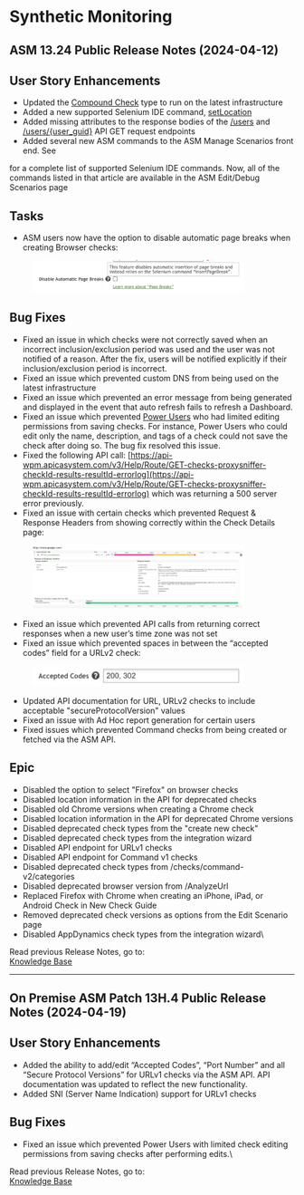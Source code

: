# Synthetic Monitoring

## ASM 13.24 Public Release Notes (2024-04-12) <a href="#title-text" id="title-text"></a>

## User Story Enhancements <a href="#user-story-enhancements" id="user-story-enhancements"></a>

* Updated the [Compound Check](https://apica-kb.atlassian.net/wiki/spaces/ASMDOCS/pages/2187264091) type to run on the latest infrastructure
* Added a new supported Selenium IDE command, [setLocation](https://apica-kb.atlassian.net/wiki/spaces/ASMDOCS/pages/2135393876/Comparing+Selenium+IDE+Scripts+to+ASM+Scenarios#setLocation)
* Added missing attributes to the response bodies of the [/users](https://api-asm1.apica.io/v3/Help/Route/GET-users) and [/users/{user\_guid}](https://api-asm1.apica.io/v3/Help/Route/GET-users-user\_guid) API GET request endpoints
* Added several new ASM commands to the ASM Manage Scenarios front end. See

for a complete list of supported Selenium IDE commands. Now, all of the commands listed in that article are available in the ASM Edit/Debug Scenarios page

## Tasks <a href="#tasks" id="tasks"></a>

* ASM users now have the option to disable automatic page breaks when creating Browser checks:

<figure><img src="../../.gitbook/assets/ASM1.png" alt="" width="375"><figcaption></figcaption></figure>

## Bug Fixes <a href="#bug-fixes" id="bug-fixes"></a>

* Fixed an issue in which checks were not correctly saved when an incorrect inclusion/exclusion period was used and the user was not notified of a reason. After the fix, users will be notified explicitly if their inclusion/exclusion period is incorrect.
* Fixed an issue which prevented custom DNS from being used on the latest infrastructure
* Fixed an issue which prevented an error message from being generated and displayed in the event that auto refresh fails to refresh a Dashboard.
* Fixed an issue which prevented [Power Users](https://apica-kb.atlassian.net/wiki/spaces/ASMDOCS/pages/2133760724) who had limited editing permissions from saving checks. For instance, Power Users who could edit only the name, description, and tags of a check could not save the check after doing so. The bug fix resolved this issue.
* Fixed the following API call: [https://api-wpm.apicasystem.com/v3/Help/Route/GET-checks-proxysniffer-checkId-results-resultId-errorlog](https://api-wpm.apicasystem.com/v3/Help/Route/GET-checks-proxysniffer-checkId-results-resultId-errorlog) which was returning a 500 server error previously.
* Fixed an issue with certain checks which prevented Request & Response Headers from showing correctly within the Check Details page:

<figure><img src="../../.gitbook/assets/ASM2.png" alt="" width="375"><figcaption></figcaption></figure>

* Fixed an issue which prevented API calls from returning correct responses when a new user’s time zone was not set
* Fixed an issue which prevented spaces in between the “accepted codes” field for a URLv2 check:

<figure><img src="../../.gitbook/assets/ASM3.png" alt="" width="375"><figcaption></figcaption></figure>

* Updated API documentation for URL, URLv2 checks to include acceptable "secureProtocolVersion" values
* Fixed an issue with Ad Hoc report generation for certain users
* Fixed issues which prevented Command checks from being created or fetched via the ASM API.



## Epic <a href="#epic" id="epic"></a>

* Disabled the option to select "Firefox" on browser checks
* Disabled location information in the API for deprecated checks
* Disabled old Chrome versions when creating a Chrome check
* Disabled location information in the API for deprecated Chrome versions
* Disabled deprecated check types from the "create new check"
* Disabled deprecated check types from the integration wizard
* Disabled API endpoint for URLv1 checks
* Disabled API endpoint for Command v1 checks
* Disabled deprecated check types from /checks/command-v2/categories
* Disabled deprecated browser version from /AnalyzeUrl
* Replaced Firefox with Chrome when creating an iPhone, iPad, or Android Check in New Check Guide
* Removed deprecated check versions as options from the Edit Scenario page
* Disabled AppDynamics check types from the integration wizard\


Read previous Release Notes, go to:\
[Knowledge Base](https://apica-kb.atlassian.net/wiki/spaces/ASMDOCS/pages/2140241932/Release+Notes)

***

## On Premise ASM Patch 13H.4 Public Release Notes (2024-04-19) <a href="#title-text" id="title-text"></a>

## User Story Enhancements <a href="#user-story-enhancements" id="user-story-enhancements"></a>

* Added the ability to add/edit “Accepted Codes”, “Port Number” and all “Secure Protocol Versions” for URLv1 checks via the ASM API. API documentation was updated to reflect the new functionality.
* Added SNI (Server Name Indication) support for URLv1 checks

## Bug Fixes <a href="#bug-fixes" id="bug-fixes"></a>

* Fixed an issue which prevented Power Users with limited check editing permissions from saving checks after performing edits.\


Read previous Release Notes, go to:\
[Knowledge Base](https://apica-kb.atlassian.net/wiki/spaces/ASMDOCS/pages/2140241932/Release+Notes)

&#x20;
